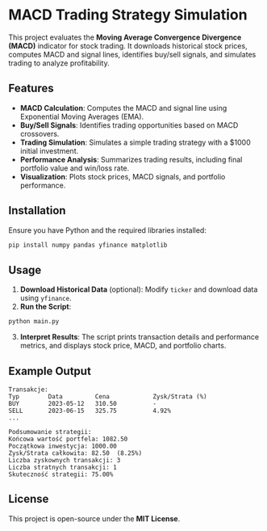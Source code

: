 #  MACD Trading Strategy Simulation  

This project evaluates the **Moving Average Convergence Divergence (MACD)** indicator for stock trading. It downloads historical stock prices, computes MACD and signal lines, identifies buy/sell signals, and simulates trading to analyze profitability.  

##  Features  
- **MACD Calculation**: Computes the MACD and signal line using Exponential Moving Averages (EMA).  
- **Buy/Sell Signals**: Identifies trading opportunities based on MACD crossovers.  
- **Trading Simulation**: Simulates a simple trading strategy with a $1000 initial investment.  
- **Performance Analysis**: Summarizes trading results, including final portfolio value and win/loss rate.  
- **Visualization**: Plots stock prices, MACD signals, and portfolio performance.  

##  Installation  

Ensure you have Python and the required libraries installed:  

```bash
pip install numpy pandas yfinance matplotlib
```

##  Usage  

1. **Download Historical Data** (optional): Modify `ticker` and download data using `yfinance`.  
2. **Run the Script**:  

```bash
python main.py
```

3. **Interpret Results**: The script prints transaction details and performance metrics, and displays stock price, MACD, and portfolio charts.  



##  Example Output  

```
Transakcje:
Typ        Data         Cena            Zysk/Strata (%)
BUY        2023-05-12   310.50          -
SELL       2023-06-15   325.75          4.92%
...

Podsumowanie strategii:
Końcowa wartość portfela: 1082.50  
Początkowa inwestycja: 1000.00  
Zysk/Strata całkowita: 82.50  (8.25%)  
Liczba zyskownych transakcji: 3  
Liczba stratnych transakcji: 1  
Skuteczność strategii: 75.00%  
```

##  License  
This project is open-source under the **MIT License**.  
